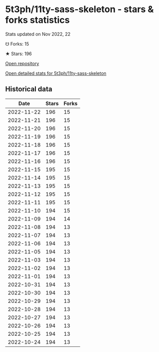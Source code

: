 # 5t3ph/11ty-sass-skeleton - stars & forks statistics

Stats updated on Nov 2022, 22

☋ Forks: 15

★ Stars: 196

[Open repository](https://github.com/5t3ph/11ty-sass-skeleton)

[Open detailed stats for 5t3ph/11ty-sass-skeleton](https://reviewgithub.com/rep/5t3ph/11ty-sass-skeleton)

## Historical data
| Date | Stars | Forks |
|------|-------|-------|
| 2022-11-22 | 196 | 15 | 
| 2022-11-21 | 196 | 15 | 
| 2022-11-20 | 196 | 15 | 
| 2022-11-19 | 196 | 15 | 
| 2022-11-18 | 196 | 15 | 
| 2022-11-17 | 196 | 15 | 
| 2022-11-16 | 196 | 15 | 
| 2022-11-15 | 195 | 15 | 
| 2022-11-14 | 195 | 15 | 
| 2022-11-13 | 195 | 15 | 
| 2022-11-12 | 195 | 15 | 
| 2022-11-11 | 195 | 15 | 
| 2022-11-10 | 194 | 15 | 
| 2022-11-09 | 194 | 14 | 
| 2022-11-08 | 194 | 13 | 
| 2022-11-07 | 194 | 13 | 
| 2022-11-06 | 194 | 13 | 
| 2022-11-05 | 194 | 13 | 
| 2022-11-03 | 194 | 13 | 
| 2022-11-02 | 194 | 13 | 
| 2022-11-01 | 194 | 13 | 
| 2022-10-31 | 194 | 13 | 
| 2022-10-30 | 194 | 13 | 
| 2022-10-29 | 194 | 13 | 
| 2022-10-28 | 194 | 13 | 
| 2022-10-27 | 194 | 13 | 
| 2022-10-26 | 194 | 13 | 
| 2022-10-25 | 194 | 13 | 
| 2022-10-24 | 194 | 13 | 

